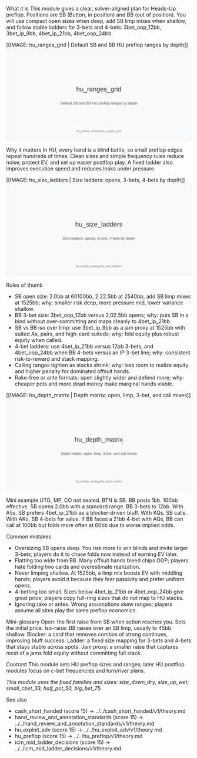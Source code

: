 What it is
This module gives a clear, solver-aligned plan for Heads-Up preflop. Positions are SB (Button, in position) and BB (out of position). You will use compact open sizes when deep, add SB limp mixes when shallow, and follow stable ladders for 3-bets and 4-bets: 3bet_oop_12bb, 3bet_ip_9bb, 4bet_ip_21bb, 4bet_oop_24bb.

[[IMAGE: hu_ranges_grid | Default SB and BB HU preflop ranges by depth]]
![Default SB and BB HU preflop ranges by depth](images/hu_ranges_grid.svg)

Why it matters
In HU, every hand is a blind battle, so small preflop edges repeat hundreds of times. Clean sizes and simple frequency rules reduce noise, protect EV, and set up easier postflop play. A fixed ladder also improves execution speed and reduces leaks under pressure.

[[IMAGE: hu_size_ladders | Size ladders: opens, 3-bets, 4-bets by depth]]
![Size ladders: opens, 3-bets, 4-bets by depth](images/hu_size_ladders.svg)

Rules of thumb
- SB open size: 2.0bb at 60100bb, 2.22.5bb at 2540bb, add SB limp mixes at 1525bb; why: smaller risk deep, more pressure mid, lower variance shallow.
- BB 3-bet size: 3bet_oop_12bb versus 2.02.5bb opens; why: puts SB in a bind without over-committing and maps cleanly to 4bet_ip_21bb.
- SB vs BB iso over limp: use 3bet_ip_9bb as a jam proxy at 1525bb with suited Ax, pairs, and high-card suiteds; why: fold equity plus robust equity when called.
- 4-bet ladders: use 4bet_ip_21bb versus 12bb 3-bets, and 4bet_oop_24bb when BB 4-bets versus an IP 3-bet line; why: consistent risk-to-reward and stack mapping.
- Calling ranges tighten as stacks shrink; why: less room to realize equity and higher penalty for dominated offsuit hands.
- Rake-free or ante formats: open slightly wider and defend more; why: cheaper pots and more dead money make marginal hands viable.

[[IMAGE: hu_depth_matrix | Depth matrix: open, limp, 3-bet, and call mixes]]
![Depth matrix: open, limp, 3-bet, and call mixes](images/hu_depth_matrix.svg)

Mini example
UTG, MP, CO not seated. BTN is SB. BB posts 1bb. 100bb effective. 
SB opens 2.0bb with a standard range. BB 3-bets to 12bb. 
With A5s, SB prefers 4bet_ip_21bb as a blocker-driven bluff. With KQs, SB calls. 
With AKo, SB 4-bets for value. If BB faces a 21bb 4-bet with AQs, BB can call at 100bb but folds more often at 60bb due to worse implied odds.

Common mistakes
- Oversizing SB opens deep. You risk more to win blinds and invite larger 3-bets; players do it to chase folds now instead of earning EV later.
- Flatting too wide from BB. Many offsuit hands bleed chips OOP; players hate folding two cards and overestimate realization.
- Never limping shallow. At 1525bb, a limp mix boosts EV with middling hands; players avoid it because they fear passivity and prefer uniform opens.
- 4-betting too small. Sizes below 4bet_ip_21bb or 4bet_oop_24bb give great price; players copy full-ring sizes that do not map to HU stacks.
- Ignoring rake or antes. Wrong assumptions skew ranges; players assume all sites play the same preflop economics.

Mini-glossary
Open: the first raise from SB when action reaches you. Sets the initial price. 
Iso-raise: BB raises over an SB limp, usually to 45bb shallow. 
Blocker: a card that removes combos of strong continues, improving bluff success. 
Ladder: a fixed size mapping for 3-bets and 4-bets that stays stable across spots. 
Jam proxy: a smaller raise that captures most of a jams fold equity without committing full stack.

Contrast
This module sets HU preflop sizes and ranges; later HU postflop modules focus on c-bet frequencies and turn/river plans.

_This module uses the fixed families and sizes: size_down_dry, size_up_wet; small_cbet_33, half_pot_50, big_bet_75._

See also
- cash_short_handed (score 15) -> ../../cash_short_handed/v1/theory.md
- hand_review_and_annotation_standards (score 15) -> ../../hand_review_and_annotation_standards/v1/theory.md
- hu_exploit_adv (score 15) -> ../../hu_exploit_adv/v1/theory.md
- hu_preflop (score 15) -> ../../hu_preflop/v1/theory.md
- icm_mid_ladder_decisions (score 15) -> ../../icm_mid_ladder_decisions/v1/theory.md
